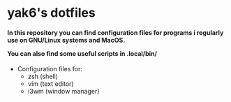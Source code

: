 # yak6's dotfiles

<h4>
  In this repository you can find configuration files for programs i regularly use on GNU/Linux systems and MacOS.

  You can also find some useful scripts in .local/bin/
</h4>

- Configuration files for:
  - zsh (shell)
  - vim (text editor)
  - i3wm (window manager)
